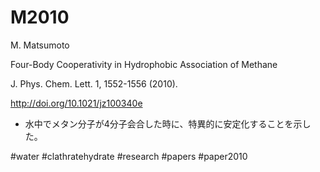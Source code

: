 # M2010

M. Matsumoto

Four-Body Cooperativity in Hydrophobic Association of Methane

J. Phys. Chem. Lett. 1, 1552-1556 (2010).

http://doi.org/10.1021/jz100340e


* 水中でメタン分子が4分子会合した時に、特異的に安定化することを示した。

[](https://gyazo.com/60afec7fa53ac2336f74db3400b04bf9)

#water #clathratehydrate #research #papers #paper2010



